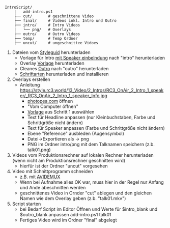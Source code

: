 ﻿
    IntroScript/
	    |   add-intro.ps1
	    ├── cut/       # geschnittene Video 
	    ├── final/     # Videos inkl. Intro und Outro
	    ├── intro/     # Intro Videos
	    |   └── png/   # Overlays
	    ├── outro/     # Outro Videos
	    ├── temp/      # Temp Ordner
	    ├── uncut/     # ungeschnittee Vidoes

	      
1. Dateien vom [Styleguid](https://style.rc3.world/13_Video/) herunterladen
	- Vorlage für Intro [mit Speaker einbelndung](https://style.rc3.world/13_Video/2_Intros/RC3_OnAir_2_Intro_1_speaker/_RC3_OnAir_2_Intro_1_speaker_B_Community_blank.mp4) nach "intro" herunterladen
	- Overlay [Vorlage](https://style.rc3.world/13_Video/2_Intros/RC3_OnAir_2_Intro_1_speaker/_RC3_OnAir_2_Intro_1_speaker_Type.psd) herunterladen
	- Cleanes [Outro](https://style.rc3.world/13_Video/3_Outros/RC3_OnAir_3_Outro_2_clean/_RC3_OnAir_3_Outro_2_clean_B_Community.mp4) nach "outro" herunterladen 
	- [Schriftarten](https://style.rc3.world/13_Video/2_Intros/RC3_OnAir_2_Intro_1_speaker/Fonts/) herunterladen und installieren
2. Overlays erstellen
	- Anleitung https://style.rc3.world/13_Video/2_Intros/RC3_OnAir_2_Intro_1_speaker/_RC3_OnAir_2_Intro_1_speaker_Info.jpg
		- [photopea.com](https://photopea.com) öffnen
		- "Vom Computer öffnen"
		- [Vorlage](https://style.rc3.world/13_Video/2_Intros/RC3_OnAir_2_Intro_1_speaker/_RC3_OnAir_2_Intro_1_speaker_Type.psd)  aus Schritt 1 auswählen
		- Text für Headline anpassen (nur Kleinbuchstaben, Farbe und Schrittgröße nicht ändern)
		- Text für Speaker anpassen (Farbe und Schrittgröße nicht ändern)
		- Ebene "Reference" ausbleden (Augensymbol)
		- Datei->Exportieren als -> png
		- PNG im Ordner intro/png mit dem Talknamen speichern (z.b. talk01.png)
3. Videos vom Produktionsrechner auf lokalen Rechner herunterladen (wenn nicht am Produktionsrechner geschnitten wird)
	- hierfür ist der Ordner "uncut" vorgesehen 
4. Video mit Schnittprogramm schneiden 
	- z.B. mit [AVIDEMUX](http://avidemux.sourceforge.net/download.html)
	- Wenn bei Aufnahme alles OK war, muss hier in der Regel nur Anfang und Ande abeschnitten werden
	- geschnittenes Video in Ornder "cut" ablegen und den gleichen Namen wie dem Overlay geben (z.b. "talk01.mkv")
5. Script starten
	-	bei Bedarf  Script im Editor Öffnen und Werte für $intro_blank und $outro_blank anpassen
			add-intro.ps1 talk01
    - Fertiges Video wird im Ordner "final" abgelegt

	 
